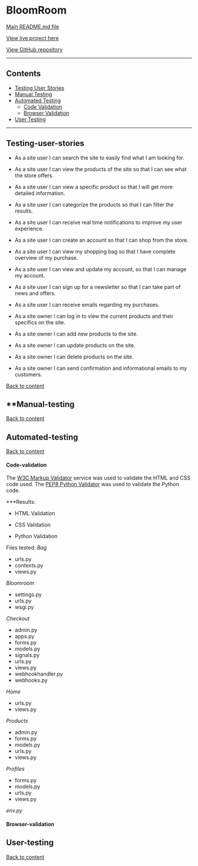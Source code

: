 # BloomRoom

[Main README.md file](/README.md)

[View live project here](https://bloomroom.herokuapp.com/)

[View GitHub repository](https://github.com/KarinOldbring/bloomroom)

***
## Contents
* [Testing User Stories](#Testing-user-stories)
* [Manual Testing](#Manual-testing)
* [Automated Testing](#Automated-testing)
    * [Code Validation](#Code-validation)
    * [Browser Validation](#Browser-validation)
* [User Testing](#User-testing)


***

## **Testing-user-stories**

* As a site user I can search the site to easily find what I am looking for.  

* As a site user I can view the products of the site so that I can see what the store offers.

* As a site user I can view a specific product so that I will get more detailed information. 

* As a site user I can categorize the products so that I can filter the results.

* As a site user I can receive real time notifications to improve my user experience.

* As a site user I can create an account so that I can shop from the store.

* As a site user I can view my shopping bag so that I have complete overview of my purchase.

* As a site user I can view and update my account, so that I can manage my account.

* As a site user I can sign up for a newsletter so that I can take part of news and offers.

* As a site user I can receive emails regarding my purchases.

* As a site owner I can log in to view the current products and their specifics on the site.

* As a site owner I can add new products to the site.

* As a site owner I can update products on the site.

* As a site owner I can delete products on the site.

* As a site owner I can send confirmation and informational emails to my customers.

[Back to content](#contents)

## **Manual-testing

[Back to content](#contents)

## **Automated-testing**

[Back to content](#contents)

#### **Code-validation**

The [W3C Markup Validator](https://validator.w3.org/) service was used to validate the HTML and CSS code used. The [PEP8 Python Validator](http://pep8online.com/) was used to validate the Python code. 

***Results:

* HTML Validation

* CSS Validation

* Python Validation

Files tested:
*Bag*
* urls.py
* contexts.py
* views.py

*Bloomroom*
* settings.py
* urls.py
* wsgi.py

*Checkout*
* admin.py
* apps.py
* forms.py
* models.py
* signals.py
* urls.py
* views.py
* webhookhandler.py
* webhooks.py

*Home*
* urls.py
* views.py

*Products*
* admin.py
* forms.py
* models.py
* urls.py
* views.py

*Profiles*
* forms.py
* models.py
* urls.py
* views.py

*env.py*

#### **Browser-validation**

## **User-testing**

[Back to content](#contents)